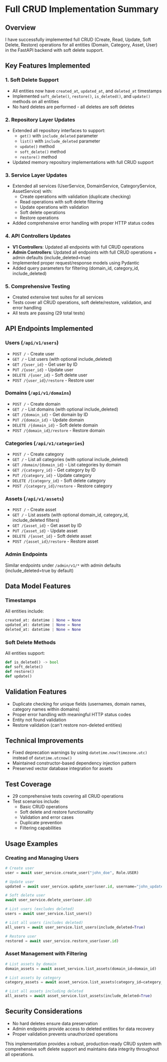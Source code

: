 # Full CRUD Implementation Summary

## Overview
I have successfully implemented full CRUD (Create, Read, Update, Soft Delete, Restore) operations for all entities (Domain, Category, Asset, User) in the FastAPI backend with soft delete support.

## Key Features Implemented

### 1. Soft Delete Support
- All entities now have `created_at`, `updated_at`, and `deleted_at` timestamps
- Implemented `soft_delete()`, `restore()`, `is_deleted()`, and `update()` methods on all entities
- No hard deletes are performed - all deletes are soft deletes

### 2. Repository Layer Updates
- Extended all repository interfaces to support:
  - `get()` with `include_deleted` parameter
  - `list()` with `include_deleted` parameter
  - `update()` method
  - `soft_delete()` method
  - `restore()` method
- Updated memory repository implementations with full CRUD support

### 3. Service Layer Updates
- Extended all services (UserService, DomainService, CategoryService, AssetService) with:
  - Create operations with validation (duplicate checking)
  - Read operations with soft delete filtering
  - Update operations with validation
  - Soft delete operations
  - Restore operations
- Added comprehensive error handling with proper HTTP status codes

### 4. API Controllers Updates
- **V1 Controllers**: Updated all endpoints with full CRUD operations
- **Admin Controllers**: Updated all endpoints with full CRUD operations + admin defaults (include_deleted=true)
- Implemented proper request/response models using Pydantic
- Added query parameters for filtering (domain_id, category_id, include_deleted)

### 5. Comprehensive Testing
- Created extensive test suites for all services
- Tests cover all CRUD operations, soft delete/restore, validation, and error handling
- All tests are passing (29 total tests)

## API Endpoints Implemented

### Users (`/api/v1/users`)
- `POST /` - Create user
- `GET /` - List users (with optional include_deleted)
- `GET /{user_id}` - Get user by ID
- `PUT /{user_id}` - Update user
- `DELETE /{user_id}` - Soft delete user
- `POST /{user_id}/restore` - Restore user

### Domains (`/api/v1/domains`)
- `POST /` - Create domain
- `GET /` - List domains (with optional include_deleted)
- `GET /{domain_id}` - Get domain by ID
- `PUT /{domain_id}` - Update domain
- `DELETE /{domain_id}` - Soft delete domain
- `POST /{domain_id}/restore` - Restore domain

### Categories (`/api/v1/categories`)
- `POST /` - Create category
- `GET /` - List all categories (with optional include_deleted)
- `GET /domain/{domain_id}` - List categories by domain
- `GET /{category_id}` - Get category by ID
- `PUT /{category_id}` - Update category
- `DELETE /{category_id}` - Soft delete category
- `POST /{category_id}/restore` - Restore category

### Assets (`/api/v1/assets`)
- `POST /` - Create asset
- `GET /` - List assets (with optional domain_id, category_id, include_deleted filters)
- `GET /{asset_id}` - Get asset by ID
- `PUT /{asset_id}` - Update asset
- `DELETE /{asset_id}` - Soft delete asset
- `POST /{asset_id}/restore` - Restore asset

### Admin Endpoints
Similar endpoints under `/admin/v1/*` with admin defaults (include_deleted=true by default)

## Data Model Features

### Timestamps
All entities include:
```python
created_at: datetime | None = None
updated_at: datetime | None = None  
deleted_at: datetime | None = None
```

### Soft Delete Methods
All entities support:
```python
def is_deleted() -> bool
def soft_delete()
def restore()
def update()
```

## Validation Features
- Duplicate checking for unique fields (usernames, domain names, category names within domains)
- Proper error handling with meaningful HTTP status codes
- Entity not found validation
- Restore validation (can't restore non-deleted entities)

## Technical Improvements
- Fixed deprecation warnings by using `datetime.now(timezone.utc)` instead of `datetime.utcnow()`
- Maintained constructor-based dependency injection pattern
- Preserved vector database integration for assets

## Test Coverage
- 29 comprehensive tests covering all CRUD operations
- Test scenarios include:
  - Basic CRUD operations
  - Soft delete and restore functionality
  - Validation and error cases
  - Duplicate prevention
  - Filtering capabilities

## Usage Examples

### Creating and Managing Users
```python
# Create user
user = await user_service.create_user("john_doe", Role.USER)

# Update user
updated = await user_service.update_user(user.id, username="john_updated", role=Role.DOMAIN_ADMIN)

# Soft delete user
await user_service.delete_user(user.id)

# List users (excludes deleted)
users = await user_service.list_users()

# List all users (includes deleted)
all_users = await user_service.list_users(include_deleted=True)

# Restore user
restored = await user_service.restore_user(user.id)
```

### Asset Management with Filtering
```python
# List assets by domain
domain_assets = await asset_service.list_assets(domain_id=domain_id)

# List assets by category
category_assets = await asset_service.list_assets(category_id=category_id)

# List all assets including deleted
all_assets = await asset_service.list_assets(include_deleted=True)
```

## Security Considerations
- No hard deletes ensure data preservation
- Admin endpoints provide access to deleted entities for data recovery
- Proper validation prevents unauthorized operations

This implementation provides a robust, production-ready CRUD system with comprehensive soft delete support and maintains data integrity throughout all operations.
